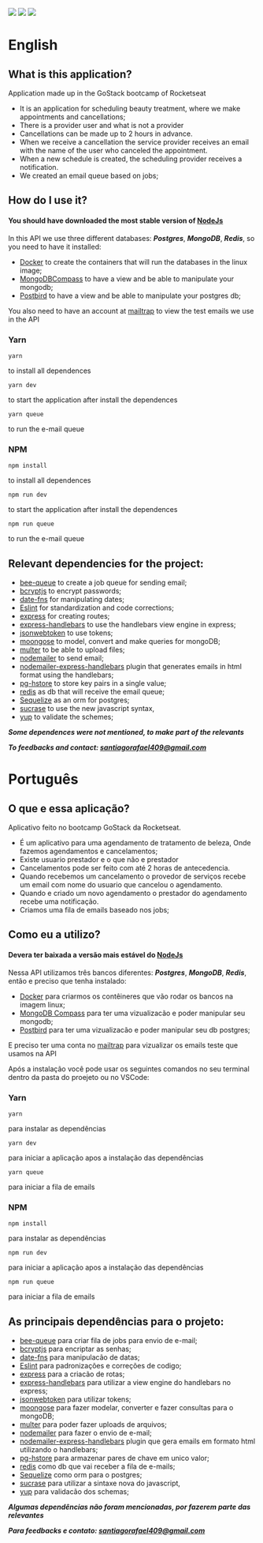 ![](https://img.shields.io/badge/node-12.18.0-yellowgreen)
![](https://img.shields.io/badge/npm-6.9.0-red)
![](https://img.shields.io/badge/-Rocketseat-blue)


# English

## What is this application?

Application made up in the GoStack bootcamp of Rocketseat

- It is an application for scheduling beauty treatment, where we make appointments and cancellations;
- There is a provider user and what is not a provider
- Cancellations can be made up to 2 hours in advance.
- When we receive a cancellation the service provider receives an email with the name of the user who canceled the appointment.
- When a new schedule is created, the scheduling provider receives a notification.
- We created an email queue based on jobs;

## How do I use it?

#### You should have downloaded the most stable version of [NodeJs](https://nodejs.org/en/)

In this API we use three different databases: ***Postgres***, ***MongoDB***, ***Redis***, so you need to have it installed:

- [Docker](https://docs.docker.com/) to create the containers that will run the databases in the linux image;
- [MongoDBCompass](https://www.mongodb.com/products/compass) to have a view and be able to manipulate your mongodb;
- [Postbird](https://www.electronjs.org/apps/postbird) to have a view and be able to manipulate your postgres db;

You also need to have an account at [mailtrap](https://mailtrap.io/) to view the test emails we use in the API

### Yarn

 ``` 
yarn 
``` 
to install all dependences

 ``` 
 yarn dev 
 ``` 
 to start the application after install the dependences
 
 ```
 yarn queue
 ```
 to run the e-mail queue
 
### NPM

```
npm install
``` 
to install all dependences
```
npm run dev
``` 
 to start the application after install the dependences
 
 ```
 npm run queue
 ```
 to run the e-mail queue

## Relevant dependencies for the project:
- [bee-queue](https://github.com/bee-queue/bee-queue) to create a job queue for sending email;
- [bcryptjs](https://github.com/dcodeIO/bcrypt.js/) to encrypt passwords;
- [date-fns](https://date-fns.org/) for manipulating dates;
- [Eslint](https://eslint.org/) for standardization and code corrections;
- [express](https://github.com/expressjs/express) for creating routes;
- [express-handlebars](https://github.com/ericf/express-handlebars) to use the handlebars view engine in express;
- [jsonwebtoken](https://github.com/auth0/node-jsonwebtoken) to use tokens;
- [moongose](https://mongoosejs.com/) to model, convert and make queries for mongoDB;
- [multer](https://github.com/expressjs/multer) to be able to upload files;
- [nodemailer](https://nodemailer.com/about/) to send email;
- [nodemailer-express-handlebars](https://github.com/yads/nodemailer-express-handlebars) plugin that generates emails in html format using the handlebars;
- [pg-hstore](https://node-postgre) to store key pairs in a single value;
- [redis](https://redis.io/) as db that will receive the email queue;
- [Sequelize](https://sequelize.org/) as an orm for postgres;
- [sucrase](https://github.com/alangpierce/sucrase) to use the new javascript syntax,
- [yup](https://github.com/jquense/yup) to validate the schemes;


***Some dependences were not mentioned, to make part of the relevants***

***To feedbacks and contact: santiagorafael409@gmail.com***


# Português

## O que e essa aplicação?

Aplicativo feito no bootcamp GoStack da Rocketseat.

- É um aplicativo para uma agendamento de tratamento de beleza, Onde fazemos agendamentos e cancelamentos;
- Existe usuario prestador e o que não e prestador
- Cancelamentos pode ser feito com até 2 horas de antecedencia. 
- Quando recebemos um cancelamento o provedor de serviços recebe um email com  nome do usuario que cancelou o agendamento.
- Quando e criado um novo agendamento o prestador do agendamento recebe uma notificação.
- Criamos uma fila de emails baseado nos jobs;


## Como eu a utilizo?

#### Devera ter baixada a versão mais estável do [NodeJs](https://nodejs.org/en/)

Nessa API utilizamos três bancos diferentes: ***Postgres***, ***MongoDB***, ***Redis***, então e preciso que tenha instalado:

- [Docker](https://docs.docker.com/) para criarmos os contêineres que vão rodar os bancos na imagem linux;
- [MongoDB Compass](https://www.mongodb.com/products/compass) para ter uma vizualizacão e poder manipular seu mongodb;
- [Postbird](https://www.electronjs.org/apps/postbird) para ter uma vizualizacão e poder manipular seu db postgres;

E preciso ter uma conta no [mailtrap](https://mailtrap.io/) para vizualizar os emails teste que usamos na API

Após a instalação você pode usar os seguintes comandos no seu terminal dentro da pasta do proejeto ou no VSCode:

### Yarn

 ``` 
yarn 
``` 
para instalar as dependências

 ``` 
 yarn dev
 ``` 
 para iniciar a aplicação apos a instalação das dependências
 
 ```
 yarn queue
 ```
 para iniciar a fila de emails
 
### NPM

```
npm install
``` 
para instalar as dependências
```
npm run dev
``` 
para iniciar a aplicação apos a instalação das dependências

```
npm run queue
```
 para iniciar a fila de emails


## As principais dependências para o projeto:
- [bee-queue](https://github.com/bee-queue/bee-queue) para criar fila de jobs para envio de e-mail;
- [bcryptjs](https://github.com/dcodeIO/bcrypt.js/) para encriptar as senhas;
- [date-fns](https://date-fns.org/) para manipulacão de datas;
- [Eslint](https://eslint.org/) para padronizações e correções de codigo;
- [express](https://github.com/expressjs/express) para a criacão de rotas;
- [express-handlebars](https://github.com/ericf/express-handlebars) para utilizar a view engine do handlebars no express;
- [jsonwebtoken](https://github.com/auth0/node-jsonwebtoken) para utilizar tokens;
- [moongose](https://mongoosejs.com/) para fazer modelar, converter e fazer consultas para o mongoDB;
- [multer](https://github.com/expressjs/multer) para poder fazer uploads de arquivos;
- [nodemailer](https://nodemailer.com/about/) para fazer o envio de e-mail;
- [nodemailer-express-handlebars](https://github.com/yads/nodemailer-express-handlebars) plugin que gera emails em formato html utilizando o handlebars;
- [pg-hstore](https://node-postgre) para armazenar pares de chave em unico valor;
- [redis](https://redis.io/) como db que vai receber a fila de e-mails;
- [Sequelize](https://sequelize.org/) como orm para o postgres;
- [sucrase](https://github.com/alangpierce/sucrase) para utilizar a sintaxe nova do javascript,
- [yup](https://github.com/jquense/yup) para validacão dos schemas;

***Algumas dependências não foram mencionadas, por fazerem parte das relevantes***

***Para feedbacks e contato: santiagorafael409@gmail.com***
